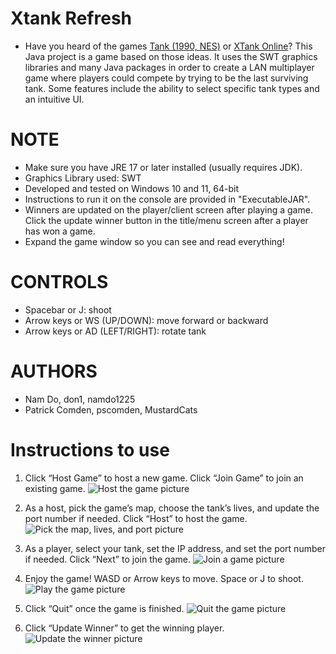 # Xtank Refresh
  - Have you heard of the games [Tank (1990, NES)](https://www.retrogames.cz/play_1412-NES.php) or [XTank Online](https://toucharcade.com/games/xtank-online)? This Java project is a game based on those ideas. It uses the SWT graphics libraries and many Java packages in order to create a LAN multiplayer game where players could compete by trying to be the last surviving tank. Some features include the ability to select specific tank types and an intuitive UI.

# NOTE
  - Make sure you have JRE 17 or later installed (usually requires JDK).
  - Graphics Library used: SWT
  - Developed and tested on Windows 10 and 11, 64-bit
  - Instructions to run it on the console are provided in "ExecutableJAR".
  - Winners are updated on the player/client screen after playing a game. Click the update winner button in the title/menu screen after a player has won a game.
  - Expand the game window so you can see and read everything!
  
# CONTROLS
  - Spacebar or J: shoot
  - Arrow keys or WS (UP/DOWN): move forward or backward
  - Arrow keys or AD (LEFT/RIGHT): rotate tank

# AUTHORS
  - Nam Do, don1, namdo1225
  - Patrick Comden, pscomden, MustardCats

# Instructions to use
1. Click “Host Game” to host a new game. Click “Join Game” to join an existing game.
![Host the game picture](https://namdo1225.github.io/images/projects_media/20231222_xtank/00_title.png)

2. As a host, pick the game’s map, choose the tank’s lives, and update the port number if needed. Click “Host” to host the game.
![Pick the map, lives, and port picture](https://namdo1225.github.io/images/projects_media/20231222_xtank/01_host.png)

3. As a player, select your tank, set the IP address, and set the port number if needed. Click “Next” to join the game.
![Join a game picture](https://namdo1225.github.io/images/projects_media/20231222_xtank/02_join.png)

4. Enjoy the game! WASD or Arrow keys to move. Space or J to shoot.
![Play the game picture](https://namdo1225.github.io/images/projects_media/20231222_xtank/03_battle.png)

5. Click “Quit” once the game is finished.
![Quit the game picture](https://namdo1225.github.io/images/projects_media/20231222_xtank/04_defeat.png)

6. Click “Update Winner” to get the winning player.
![Update the winner picture](https://namdo1225.github.io/images/projects_media/20231222_xtank/05_winner.png)

